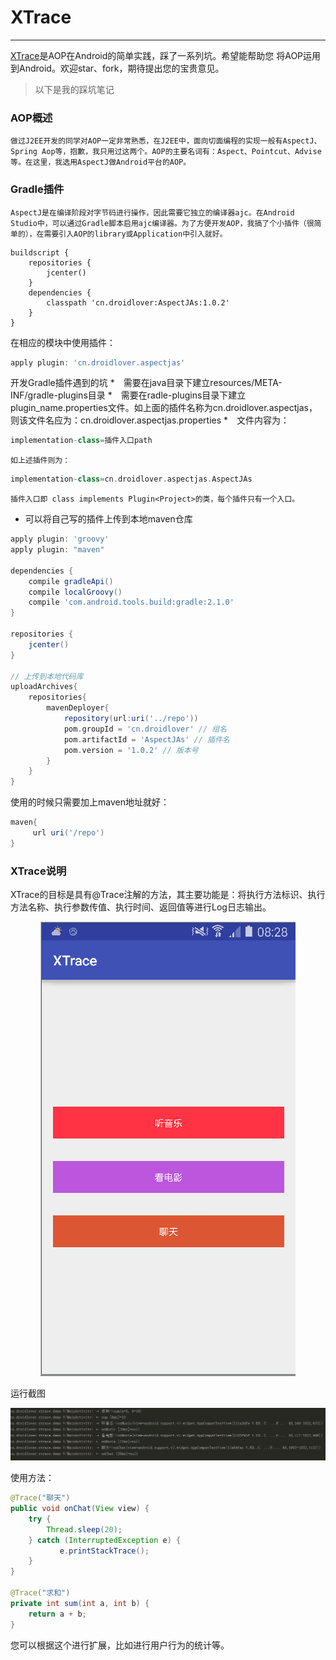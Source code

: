 # XTrace

---

[XTrace](https://github.com/limedroid/XTrace.git)是AOP在Android的简单实践，踩了一系列坑。希望能帮助您
将AOP运用到Android。欢迎star、fork，期待提出您的宝贵意见。

>以下是我的踩坑笔记

### AOP概述
    
    做过J2EE开发的同学对AOP一定非常熟悉，在J2EE中，面向切面编程的实现一般有AspectJ、Spring Aop等，抱歉，我只用过这两个。AOP的主要名词有：Aspect、Pointcut、Advise等。在这里，我选用AspectJ做Android平台的AOP。

### Gradle插件
    
    AspectJ是在编译阶段对字节码进行操作，因此需要它独立的编译器ajc。在Android Studio中，可以通过Gradle脚本启用ajc编译器。为了方便开发AOP，我搞了个小插件（很简单的），在需要引入AOP的library或Application中引入就好。
    
```
buildscript {
    repositories {
        jcenter()
    }
    dependencies {
        classpath 'cn.droidlover:AspectJAs:1.0.2'
    }
}

```
在相应的模块中使用插件：
```groovy
apply plugin: 'cn.droidlover.aspectjas'
```

开发Gradle插件遇到的坑
*　需要在java目录下建立resources/META-INF/gradle-plugins目录
*　需要在radle-plugins目录下建立plugin_name.properties文件。如上面的插件名称为cn.droidlover.aspectjas，则该文件名应为：cn.droidlover.aspectjas.properties
*　文件内容为：
```groovy
implementation-class=插件入口path
```
    如上述插件则为：
```groovy
implementation-class=cn.droidlover.aspectjas.AspectJAs
```
    插件入口即 class implements Plugin<Project>的类，每个插件只有一个入口。
* 可以将自己写的插件上传到本地maven仓库
```groovy
apply plugin: 'groovy'
apply plugin: "maven"

dependencies {
    compile gradleApi()
    compile localGroovy()
    compile 'com.android.tools.build:gradle:2.1.0'
}

repositories {
    jcenter()
}

// 上传到本地代码库
uploadArchives{
    repositories{
        mavenDeployer{
            repository(url:uri('../repo'))
            pom.groupId = 'cn.droidlover' // 组名
            pom.artifactId = 'AspectJAs' // 插件名
            pom.version = '1.0.2' // 版本号
        }
    }
}
```

使用的时候只需要加上maven地址就好：
```groovy
maven{
     url uri('/repo')
}
```

### XTrace说明
XTrace的目标是具有@Trace注解的方法，其主要功能是：将执行方法标识、执行方法名称、执行参数传值、执行时间、返回值等进行Log日志输出。

<p align="center">
  <img src="art/xtrace_1.png" alt="XRecyclerView" />
</p>

运行截图

<p align="center">
  <img src="art/xtrace_2.png" alt="XRecyclerView" />
</p>

使用方法：

```java
@Trace("聊天")
public void onChat(View view) {
    try {
        Thread.sleep(20);
    } catch (InterruptedException e) {
           e.printStackTrace();
    }
}

@Trace("求和")
private int sum(int a, int b) {
    return a + b;
}
```

您可以根据这个进行扩展，比如进行用户行为的统计等。




